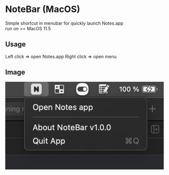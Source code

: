 # NoteBar (MacOS)

Simple shortcut in menubar for quickly launch Notes.app  
run on >= MacOS 11.5

## Usage
Left click => open Notes.app
Right click => open menu 

## Image
![resources](./resources/sample1.png)

